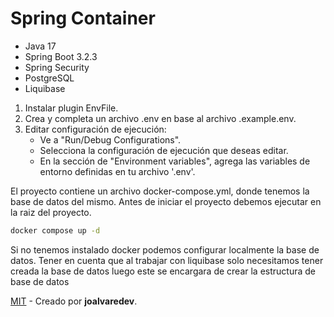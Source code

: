 # Spring Container



- Java 17
- Spring Boot 3.2.3
- Spring Security
- PostgreSQL
- Liquibase



1. Instalar plugin EnvFile.
2. Crea y completa un archivo .env en base al archivo .example.env.
3. Editar configuración de ejecución:
   - Ve a "Run/Debug Configurations".
   - Selecciona la configuración de ejecución que deseas editar.
   - En la sección de "Environment variables", agrega las variables de entorno definidas en tu archivo '.env'.

El proyecto contiene un archivo docker-compose.yml, donde tenemos la base de datos del mismo. Antes de iniciar el proyecto debemos ejecutar en la raiz del proyecto.

```bash
docker compose up -d
```

Si no tenemos instalado docker podemos configurar localmente la base de datos. Tener en cuenta que al trabajar con liquibase solo necesitamos tener creada la base de datos luego este se encargara de crear la estructura de base de datos


[MIT](LICENCE.txt) - Creado por **joalvaredev**.